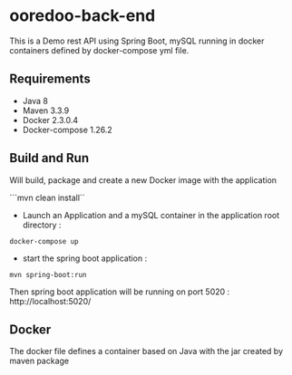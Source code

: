 # ooredoo-back-end

This is a Demo rest API using Spring Boot, mySQL running in docker containers defined by docker-compose yml file.

## Requirements
- Java 8
- Maven 3.3.9
- Docker 2.3.0.4
- Docker-compose 1.26.2

## Build and Run
Will build, package and create a new Docker image with the application
 
```mvn clean install``

- Launch an Application and a mySQL container in the application root directory :

```docker-compose up```

- start the spring boot application :

```mvn spring-boot:run```

Then spring boot application will be running on port 5020 : http://localhost:5020/

## Docker
The docker file defines a container based on Java with the jar created by maven package

